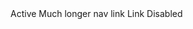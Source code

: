 ﻿<BSNav IsPills="true" IsFill="true">
    <BSNavItem IsActive="true">Active</BSNavItem>
    <BSNavItem>Much longer nav link</BSNavItem>
    <BSNavItem>Link</BSNavItem>
    <BSNavItem IsDisabled="true">Disabled</BSNavItem>
</BSNav>